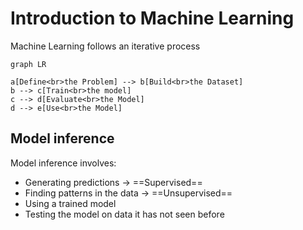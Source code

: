 ---
---

# Introduction to Machine Learning

Machine Learning follows an iterative process

```mermaid
graph LR

a[Define<br>the Problem] --> b[Build<br>the Dataset]
b --> c[Train<br>the model]
c --> d[Evaluate<br>the Model]
d --> e[Use<br>the Model]
```

## Model inference
Model inference involves:
- Generating predictions -> ==Supervised==
- Finding patterns in the data -> ==Unsupervised==
- Using a trained model
- Testing the model on data it has not seen before

